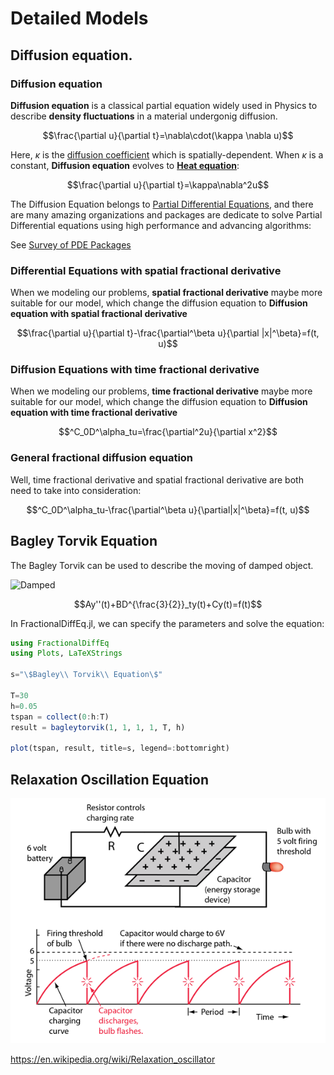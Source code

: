 # Detailed Models

## Diffusion equation.

### Diffusion equation

**Diffusion equation** is a classical partial equation widely used in Physics to describe **density fluctuations** in a material undergonig diffusion.

```math
\frac{\partial u}{\partial t}=\nabla\cdot(\kappa \nabla u)
```

Here, $\kappa$ is the [diffusion coefficient](https://en.wikipedia.org/wiki/Mass_diffusivity) which is spatially-dependent. When $\kappa$ is a constant, **Diffusion equation** evolves to **[Heat equation](https://en.wikipedia.org/wiki/Heat_equation)**:

```math
\frac{\partial u}{\partial t}=\kappa\nabla^2u
```

The Diffusion Equation belongs to [Partial Differential Equations](https://en.wikipedia.org/wiki/Partial_differential_equation), and there are many amazing organizations and packages are dedicate to solve Partial Differential equations using high performance and advancing algorithms:

See [Survey of PDE Packages](https://github.com/JuliaPDE/SurveyofPDEPackages)

### Differential Equations with spatial fractional derivative

When we modeling our problems, **spatial fractional derivative** maybe more suitable for our model, which change the diffusion equation to **Diffusion equation with spatial fractional derivative**

```math
\frac{\partial u}{\partial t}-\frac{\partial^\beta u}{\partial |x|^\beta}=f(t, u)
```


### Diffusion Equations with time fractional derivative

When we modeling our problems, **time fractional derivative** maybe more suitable for our model, which change the diffusion equation to **Diffusion equation with time fractional derivative**

```math
^C_0D^\alpha_tu=\frac{\partial^2u}{\partial x^2}
```

### General fractional diffusion equation

Well, time fractional derivative and spatial fractional derivative are both need to take into consideration:

```math
^C_0D^\alpha_tu-\frac{\partial^\beta u}{\partial|x|^\beta}=f(t, u)
```

## Bagley Torvik Equation

The Bagley Torvik can be used to describe the moving of damped object.

![Damped](/assets/damped.png)

```math
Ay''(t)+BD^{\frac{3}{2}}_ty(t)+Cy(t)=f(t)
```

In FractionalDiffEq.jl, we can specify the parameters and solve the equation:

```julia
using FractionalDiffEq
using Plots, LaTeXStrings

s="\$Bagley\\ Torvik\\ Equation\$"

T=30
h=0.05
tspan = collect(0:h:T)
result = bagleytorvik(1, 1, 1, 1, T, h)

plot(tspan, result, title=s, legend=:bottomright)
```

## Relaxation Oscillation Equation

![Relaxo](./assets/Relaxo.png)

https://en.wikipedia.org/wiki/Relaxation_oscillator